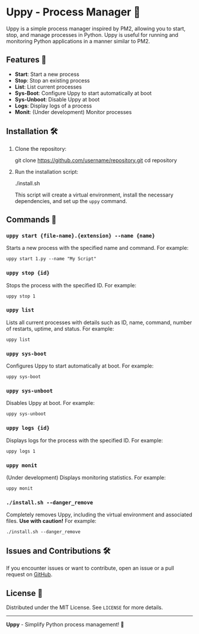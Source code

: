 # Uppy - Process Manager 🚀

Uppy is a simple process manager inspired by PM2, allowing you to start, stop, and manage processes in Python. Uppy is useful for running and monitoring Python applications in a manner similar to PM2.

## Features 🎯

- **Start**: Start a new process
- **Stop**: Stop an existing process
- **List**: List current processes
- **Sys-Boot**: Configure Uppy to start automatically at boot
- **Sys-Unboot**: Disable Uppy at boot
- **Logs**: Display logs of a process
- **Monit**: (Under development) Monitor processes

## Installation 🛠️

1. Clone the repository:

    git clone https://github.com/username/repository.git
    cd repository

2. Run the installation script:

    ./install.sh

   This script will create a virtual environment, install the necessary dependencies, and set up the `uppy` command.

## Commands 🚦

### `uppy start {file-name}.{extension} --name {name}`

Starts a new process with the specified name and command. For example:

    uppy start 1.py --name "My Script"

### `uppy stop {id}`

Stops the process with the specified ID. For example:

    uppy stop 1

### `uppy list`

Lists all current processes with details such as ID, name, command, number of restarts, uptime, and status. For example:

    uppy list

### `uppy sys-boot`

Configures Uppy to start automatically at boot. For example:

    uppy sys-boot

### `uppy sys-unboot`

Disables Uppy at boot. For example:

    uppy sys-unboot

### `uppy logs {id}`

Displays logs for the process with the specified ID. For example:

    uppy logs 1

### `uppy monit`

(Under development) Displays monitoring statistics. For example:

    uppy monit

### `./install.sh --danger_remove`

Completely removes Uppy, including the virtual environment and associated files. **Use with caution!** For example:

    ./install.sh --danger_remove

## Issues and Contributions 🛠️

If you encounter issues or want to contribute, open an issue or a pull request on [GitHub](https://github.com/username/repository).

## License 📄

Distributed under the MIT License. See `LICENSE` for more details.

---

**Uppy** - Simplify Python process management! 🚀
